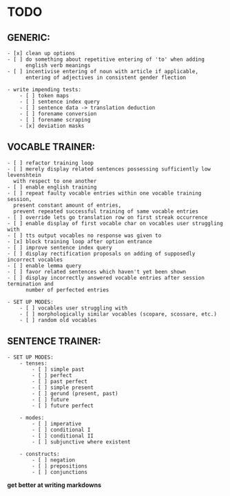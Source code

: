 # TODO

## GENERIC:
    - [x] clean up options
    - [ ] do something about repetitive entering of 'to' when adding 
          english verb meanings
    - [ ] incentivise entering of noun with article if applicable,
          entering of adjectives in consistent gender flection

    - write impending tests:
        - [ ] token maps
        - [ ] sentence index query
        - [ ] sentence data -> translation deduction
        - [ ] forename conversion
        - [ ] forename scraping
        - [x] deviation masks
   
## VOCABLE TRAINER:
    - [ ] refactor training loop
    - [ ] merely display related sentences possessing sufficiently low levenshtein 
      with respect to one another
    - [ ] enable english training
    - [ ] repeat faulty vocable entries within one vocable training session,
      present constant amount of entries, 
      prevent repeated successful training of same vocable entries
    - [ ] override lets go translation row on first streak occurrence
    - [ ] enable display of first vocable char on vocables user struggling with
    - [ ] tts output vocables no response was given to
    - [x] block training loop after option entrance
    - [ ] improve sentence index query
    - [ ] display rectification proposals on adding of supposedly incorrect vocables
    - [ ] enable lemma query
    - [ ] favor related sentences which haven't yet been shown
    - [ ] display incorrectly answered vocable entries after session termination and 
          number of perfected entries 
    
    - SET UP MODES:
        - [ ] vocables user struggling with
        - [ ] morphologically similar vocables (scopare, scossare, etc.)
        - [ ] random old vocables

## SENTENCE TRAINER:
    - SET UP MODES:
        - tenses:
            - [ ] simple past
            - [ ] perfect
            - [ ] past perfect
            - [ ] simple present
            - [ ] gerund (present, past)
            - [ ] future
            - [ ] future perfect
            
        - modes:
            - [ ] imperative
            - [ ] conditional I
            - [ ] conditional II
            - [ ] subjunctive where existent
            
        - constructs:
            - [ ] negation
            - [ ] prepositions
            - [ ] conjunctions
        
__get better at writing markdowns__